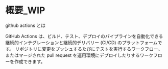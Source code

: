 # 概要_WIP

github actions とは

GitHub Actions は、ビルド、テスト、デプロイのパイプラインを自動化できる継続的インテグレーションと継続的デリバリー (CI/CD) のプラットフォームです。 リポジトリに変更をプッシュするたびにテストを実行するワークフロー、またはマージされた pull request を運用環境にデプロイしたりするワークフローを作成できます。

